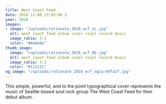 ```yaml
---
title: West Coast Feed
date: 2018-11-08 23:03:00 Z
year: 2018
images:
- image: "/uploads/rationale_2018_wcf_1c.jpg"
  alt: west coast feed album cover vinyl record music
  image_ratio: 3-2
  color: "#8e8e8e"
thumb_image:
  image: "/uploads/rationale_2018_wcf_0b.jpg"
  alt: west coast feed album cover vinyl record music
  image_ratio: 3-2
  color: "#111111"
og_image: "/uploads/rationale_2018_wcf_og1a-69fa2f.jpg"
---
```


This simple, powerful, and to the point typographical cover represents the music of Seattle-based soul rock group The West Coast Feed for their debut album.
